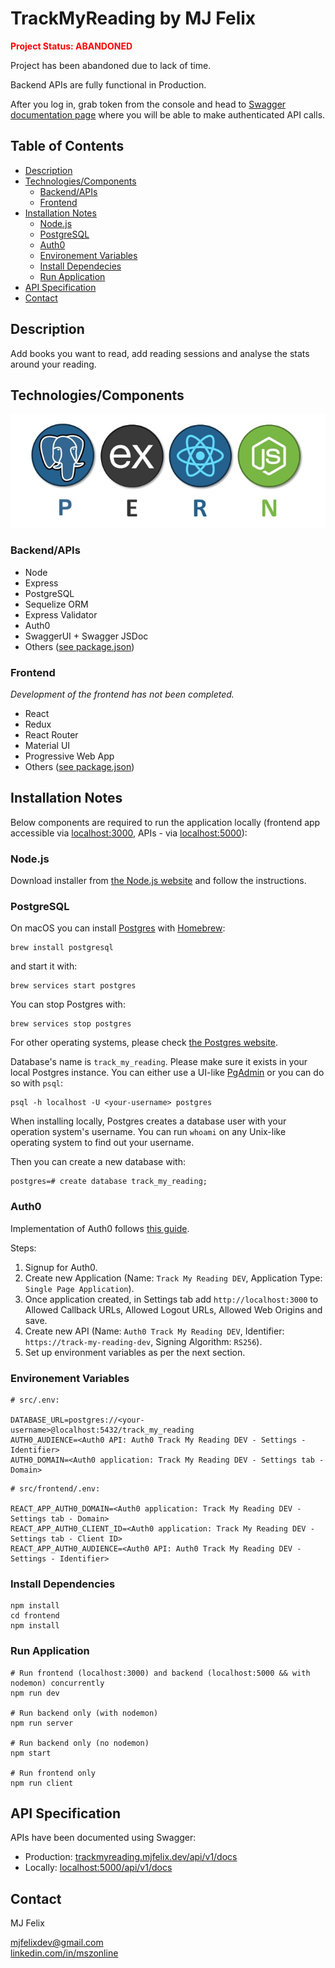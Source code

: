 # TrackMyReading by MJ Felix

<span style='color:red'>**Project Status: ABANDONED**</span>

Project has been abandoned due to lack of time.

Backend APIs are fully functional in Production.

After you log in, grab token from the console and head to [Swagger documentation page](https://trackmyreading.mjfelix.dev/api/v1/docs) where you will be able to make authenticated API calls.

## Table of Contents

- [Description](#description)
- [Technologies/Components](#technologiescomponents)
  - [Backend/APIs](#backendapis)
  - [Frontend](#frontend)
- [Installation Notes](#installation-notes)
  - [Node.js](#nodejs)
  - [PostgreSQL](#postgresql)
  - [Auth0](#auth0)
  - [Environement Variables](#environement-variables)
  - [Install Dependecies](#install-dependencies)
  - [Run Application](#run-application)
- [API Specification](#api-specification)
- [Contact](#contact)

## Description

Add books you want to read, add reading sessions and analyse the stats around your reading.

## Technologies/Components

![PERN stack](./frontend/public/pern-stack.jpg)

### Backend/APIs

- Node
- Express
- PostgreSQL
- Sequelize ORM
- Express Validator
- Auth0
- SwaggerUI + Swagger JSDoc
- Others ([see package.json](https://github.com/mj-felix/track-my-reading/blob/main/package.json))

### Frontend

_Development of the frontend has not been completed._

- React
- Redux
- React Router
- Material UI
- Progressive Web App
- Others ([see package.json](https://github.com/mj-felix/track-my-reading/blob/main/frontend/package.json))

## Installation Notes

Below components are required to run the application locally (frontend app accessible via [localhost:3000](http://localhost:3000), APIs - via [localhost:5000](http://localhost:5000)):

### Node.js

Download installer from [the Node.js website](https://nodejs.org/en/download/) and follow the instructions.

### PostgreSQL

On macOS you can install [Postgres](https://www.postgresql.org) with [Homebrew](https://brew.sh/):

```
brew install postgresql
```

and start it with:

```
brew services start postgres
```

You can stop Postgres with:

```
brew services stop postgres
```

For other operating systems, please check [the Postgres website](https://www.postgresql.org/download/).

Database's name is `track_my_reading`. Please make sure it exists in your local Postgres instance. You can either use a UI-like [PgAdmin](https://www.pgadmin.org) or you can do so with `psql`:

```
psql -h localhost -U <your-username> postgres
```

When installing locally, Postgres creates a database user with your operation system's username. You can run `whoami` on any Unix-like operating system to find out your username.

Then you can create a new database with:

```
postgres=# create database track_my_reading;
```

### Auth0

Implementation of Auth0 follows [this guide](https://auth0.com/blog/complete-guide-to-react-user-authentication).

Steps:

1. Signup for Auth0.
2. Create new Application (Name: `Track My Reading DEV`, Application Type: `Single Page Application`).
3. Once application created, in Settings tab add `http://localhost:3000` to Allowed Callback URLs, Allowed Logout URLs, Allowed Web Origins and save.
4. Create new API (Name: `Auth0 Track My Reading DEV`, Identifier: `https://track-my-reading-dev`, Signing Algorithm: `RS256`).
5. Set up environment variables as per the next section.

### Environement Variables

```
# src/.env:

DATABASE_URL=postgres://<your-username>@localhost:5432/track_my_reading
AUTH0_AUDIENCE=<Auth0 API: Auth0 Track My Reading DEV - Settings - Identifier>
AUTH0_DOMAIN=<Auth0 application: Track My Reading DEV - Settings tab - Domain>
```

```
# src/frontend/.env:

REACT_APP_AUTH0_DOMAIN=<Auth0 application: Track My Reading DEV - Settings tab - Domain>
REACT_APP_AUTH0_CLIENT_ID=<Auth0 application: Track My Reading DEV - Settings tab - Client ID>
REACT_APP_AUTH0_AUDIENCE=<Auth0 API: Auth0 Track My Reading DEV - Settings - Identifier>
```

### Install Dependencies

```
npm install
cd frontend
npm install
```

### Run Application

```
# Run frontend (localhost:3000) and backend (localhost:5000 && with nodemon) concurrently
npm run dev

# Run backend only (with nodemon)
npm run server

# Run backend only (no nodemon)
npm start

# Run frontend only
npm run client
```

## API Specification

APIs have been documented using Swagger:

- Production: [trackmyreading.mjfelix.dev/api/v1/docs](https://trackmyreading.mjfelix.dev/api/v1/docs)
- Locally: [localhost:5000/api/v1/docs](http://localhost:5000/api/v1/docs)

## Contact

MJ Felix<br>
<!--[mjfelix.dev](https://mjfelix.dev)<br>-->
mjfelixdev@gmail.com<br>
[linkedin.com/in/mszonline](https://www.linkedin.com/in/mjfelix/)
